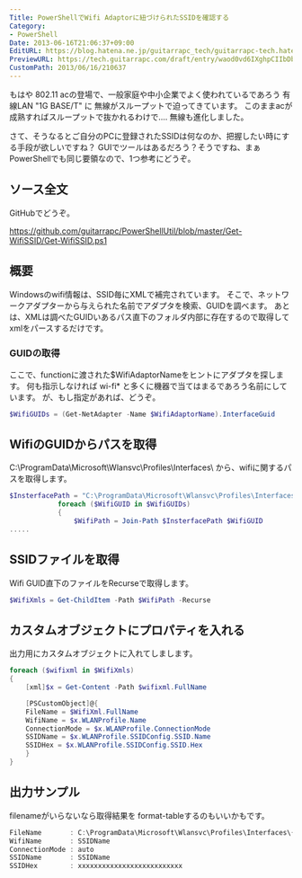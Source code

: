 ```yaml
---
Title: PowerShellでWifi Adaptorに紐づけられたSSIDを確認する
Category:
- PowerShell
Date: 2013-06-16T21:06:37+09:00
EditURL: https://blog.hatena.ne.jp/guitarrapc_tech/guitarrapc-tech.hatenablog.com/atom/entry/6802418398340924638
PreviewURL: https://tech.guitarrapc.com/draft/entry/waod0vd6IXghpCIIbDb9CHLE03M
CustomPath: 2013/06/16/210637
---
```


<!--
Date: 2013-06-16T21:06:37+09:00
URL: https://tech.guitarrapc.com/entry/2013/06/16/210637
-->

もはや 802.11 acの登場で、一般家庭や中小企業でよく使われているであろう 有線LAN "1G BASE/T" に 無線がスループットで迫ってきています。
このままacが成熟すればスループットで抜かれるわけで.... 無線も進化しました。

さて、そうなるとご自分のPCに登録されたSSIDは何なのか、把握したい時にする手段が欲しいですね？
GUIでツールはあるだろう？そうですね、まぁPowerShellでも同じ要領なので、1つ参考にどうぞ。



## ソース全文
GitHubでどうぞ。

https://github.com/guitarrapc/PowerShellUtil/blob/master/Get-WifiSSID/Get-WifiSSID.ps1


## 概要
Windowsのwifi情報は、SSID毎にXMLで補完されています。
そこで、ネットワークアダプターから与えられた名前でアダプタを検索、GUIDを調べます。
あとは、XMLは調べたGUIDいあるパス直下のフォルダ内部に存在するので取得してxmlをパースするだけです。

### GUIDの取得
ここで、functionに渡された$WifiAdaptorNameをヒントにアダプタを探します。
何も指示しなければ wi-fi* と多くに機器で当てはまるであろう名前にしています。
が、もし指定があれば、どうぞ。


```ps1
$WifiGUIDs = (Get-NetAdapter -Name $WifiAdaptorName).InterfaceGuid
```


## WifiのGUIDからパスを取得
C:\ProgramData\Microsoft\Wlansvc\Profiles\Interfaces\ から、wifiに関するパスを取得します。

```ps1
$InsterfacePath = "C:\ProgramData\Microsoft\Wlansvc\Profiles\Interfaces\"
			foreach ($WifiGUID in $WifiGUIDs)
			{
				$WifiPath = Join-Path $InsterfacePath $WifiGUID
.....
```


## SSIDファイルを取得
Wifi GUID直下のファイルをRecurseで取得します。

```ps1
$WifiXmls = Get-ChildItem -Path $WifiPath -Recurse
```


## カスタムオブジェクトにプロパティを入れる
出力用にカスタムオブジェクトに入れてしまします。

```ps1
foreach ($wifixml in $WifiXmls)
{
	[xml]$x = Get-Content -Path $wifixml.FullName

	[PSCustomObject]@{
	FileName = $WifiXml.FullName
	WifiName = $x.WLANProfile.Name
	ConnectionMode = $x.WLANProfile.ConnectionMode
	SSIDName = $x.WLANProfile.SSIDConfig.SSID.Name
	SSIDHex = $x.WLANProfile.SSIDConfig.SSID.Hex
	}
}
```




## 出力サンプル
filenameがいらないなら取得結果を format-tableするのもいいかもです。

```ps1
FileName       : C:\ProgramData\Microsoft\Wlansvc\Profiles\Interfaces\{xxxxxxxx-xxxx-xxxx-xxxx-xxxxxxxx}\{xxxxxxxxxxxxxx-xxxx-xxxx-xxxxxxxxx}.xml
WifiName       : SSIDName
ConnectionMode : auto
SSIDName       : SSIDName
SSIDHex        : xxxxxxxxxxxxxxxxxxxxxxxxxx
```

